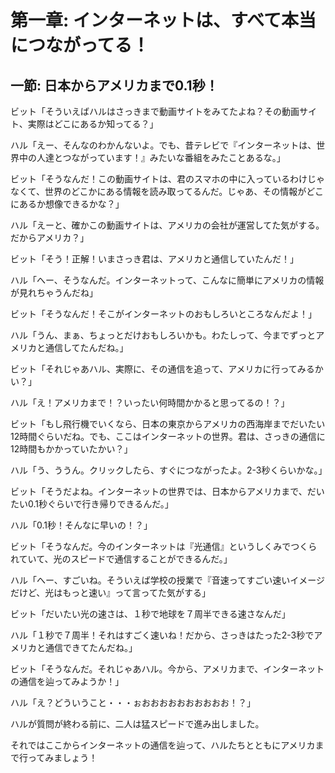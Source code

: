 # 第一章: インターネットは、すべて本当につながってる！

## 一節: 日本からアメリカまで0.1秒！
ビット「そういえばハルはさっきまで動画サイトをみてたよね？その動画サイト、実際はどこにあるか知ってる？」

ハル「えー、そんなのわかんないよ。でも、昔テレビで『インターネットは、世界中の人達とつながっています！』みたいな番組をみたことあるな。」

ビット「そうなんだ！この動画サイトは、君のスマホの中に入っているわけじゃなくて、世界のどこかにある情報を読み取ってるんだ。じゃあ、その情報がどこにあるか想像できるかな？」

ハル「えーと、確かこの動画サイトは、アメリカの会社が運営してた気がする。だからアメリカ？」

ビット「そう！正解！いまさっき君は、アメリカと通信していたんだ！」

ハル「へー、そうなんだ。インターネットって、こんなに簡単にアメリカの情報が見れちゃうんだね」

ビット「そうなんだ！そこがインターネットのおもしろいところなんだよ！」

ハル「うん、まぁ、ちょっとだけおもしろいかも。わたしって、今までずっとアメリカと通信してたんだね。」

ビット「それじゃあハル、実際に、その通信を追って、アメリカに行ってみるかい？」

ハル「え！アメリカまで！？いったい何時間かかると思ってるの！？」

ビット「もし飛行機でいくなら、日本の東京からアメリカの西海岸までだいたい12時間ぐらいだね。でも、ここはインターネットの世界。君は、さっきの通信に12時間もかかっていたかい？」

ハル「う、ううん。クリックしたら、すぐにつながったよ。2-3秒くらいかな。」

ビット「そうだよね。インターネットの世界では、日本からアメリカまで、だいたい0.1秒ぐらいで行き帰りできるんだ。」

ハル「0.1秒！そんなに早いの！？」

ビット「そうなんだ。今のインターネットは『光通信』というしくみでつくられていて、光のスピードで通信することができるんだ。」

ハル「へー、すごいね。そういえば学校の授業で『音速ってすごい速いイメージだけど、光はもっと速い』って言ってた気がする」

ビット「だいたい光の速さは、１秒で地球を７周半できる速さなんだ」

ハル「１秒で７周半！それはすごく速いね！だから、さっきはたった2-3秒でアメリカと通信できてたんだね。」

ビット「そうなんだ。それじゃあハル。今から、アメリカまで、インターネットの通信を辿ってみようか！」

ハル「え？どういうこと・・・ぉおおおおおおおおおお！？」

ハルが質問が終わる前に、二人は猛スピードで進み出しました。

それではここからインターネットの通信を辿って、ハルたちとともにアメリカまで行ってみましょう！